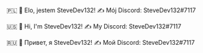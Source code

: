 🇵🇱
👋 Elo, jestem SteveDev132!
✍ Mój Discord: SteveDev132#7117

🇺🇸
👋 Hi, I'm SteveDev132!
✍ My Discord: SteveDev132#7117

🇷🇺
👋 Привет, я SteveDev132!
✍ Мой Discord: SteveDev132#7117
